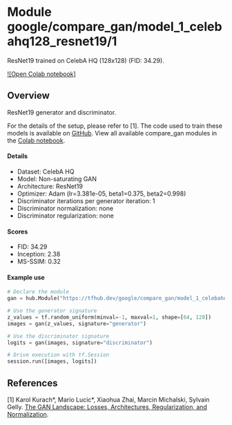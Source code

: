 # Module google/compare_gan/model_1_celebahq128_resnet19/1
ResNet19 trained on CelebA HQ (128x128) (FID: 34.29).

<!-- module-type: image-generator -->
<!-- asset-path: legacy -->
<!-- network-architecture: ResNet19 -->
<!-- dataset: celeba-hq -->
<!-- fine-tunable: false -->
<!-- format: hub -->


[![Open Colab notebook]](https://colab.research.google.com/github/google/compare_gan/blob/v2/compare_gan/src/tfhub_models.ipynb)

## Overview

ResNet19 generator and discriminator.

For the details of the setup, please refer to [1].
The code used to train these models is available on
[GitHub](https://github.com/google/compare_gan).
View all available compare_gan modules in the [Colab notebook](https://colab.research.google.com/github/google/compare_gan/blob/v2/compare_gan/src/tfhub_models.ipynb).

#### Details

* Dataset: CelebA HQ
* Model: Non-saturating GAN
* Architecture: ResNet19
* Optimizer: Adam (lr=3.381e-05, beta1=0.375, beta2=0.998)
* Discriminator iterations per generator iteration: 1
* Discriminator normalization: none
* Discriminator regularization: none

#### Scores

* FID: 34.29
* Inception: 2.38
* MS-SSIM: 0.32

#### Example use
```python
# Declare the module
gan = hub.Module("https://tfhub.dev/google/compare_gan/model_1_celebahq128_resnet19/1")

# Use the generator signature
z_values = tf.random_uniform(minval=-1, maxval=1, shape=[64, 128])
images = gan(z_values, signature="generator")

# Use the discriminator signature
logits = gan(images, signature="discriminator")

# Drive execution with tf.Session
session.run([images, logits])
```

## References

[1] Karol Kurach*, Mario Lucic*, Xiaohua Zhai, Marcin Michalski, Sylvain Gelly.
[The GAN Landscape: Losses, Architectures, Regularization, and Normalization](https://arxiv.org/abs/1807.04720).
